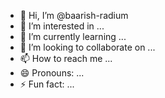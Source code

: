 - 👋 Hi, I’m @baarish-radium
- 👀 I’m interested in ...
- 🌱 I’m currently learning ...
- 💞️ I’m looking to collaborate on ...
- 📫 How to reach me ...
- 😄 Pronouns: ...
- ⚡ Fun fact: ...

<!---
baarish-radium/baarish-radium is a ✨ special ✨ repository because its `README.md` (this file) appears on your GitHub profile.
You can click the Preview link to take a look at your changes.
--->
